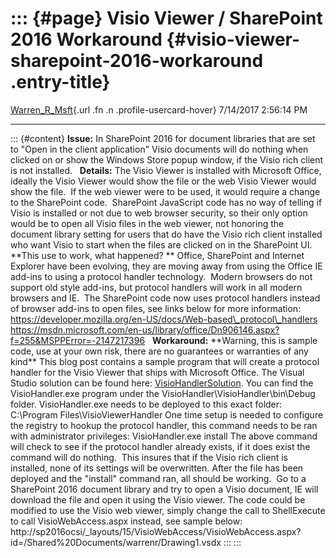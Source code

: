 ::: {#page}
Visio Viewer / SharePoint 2016 Workaround {#visio-viewer-sharepoint-2016-workaround .entry-title}
=========================================

[Warren\_R\_Msft](https://social.msdn.microsoft.com/profile/Warren_R_Msft){.url
.fn .n .profile-usercard-hover} 7/14/2017 2:56:14 PM

------------------------------------------------------------------------

::: {#content}
**Issue:** In SharePoint 2016 for document libraries that are set
to \"Open in the client application\" Visio documents will do nothing
when clicked on or show the Windows Store popup window, if the Visio
rich client is not installed.   **Details:** The Visio Viewer is
installed with Microsoft Office, ideally the Visio Viewer would show the
file or the web Visio Viewer would show the file.  If the web viewer
were to be used, it would require a change to the SharePoint code. 
SharePoint JavaScript code has no way of telling if Visio is installed
or not due to web browser security, so their only option would be to
open all Visio files in the web viewer, not honoring the document
library setting for users that do have the Visio rich client installed
who want Visio to start when the files are clicked on in the SharePoint
UI.   **This use to work, what happened? ** Office, SharePoint and
Internet Explorer have been evolving, they are moving away from using
the Office IE add-ins to using a protocol handler technology.  Modern
browsers do not support old style add-ins, but protocol handlers will
work in all modern browsers and IE.  The SharePoint code now uses
protocol handlers instead of browser add-ins to open files, see links
below for more information:
https://developer.mozilla.org/en-US/docs/Web-based\_protocol\_handlers
https://msdn.microsoft.com/en-us/library/office/Dn906146.aspx?f=255&MSPPError=-2147217396
  **Workaround:** \*\*Warning, this is sample code, use at your own
risk, there are no guarantees or warranties of any kind\*\* This blog
post contains a sample program that will create a protocol handler for
the Visio Viewer that ships with Microsoft Office. The Visual Studio
solution can be found here:
[VisioHandlerSolution](https://msdnshared.blob.core.windows.net/media/2017/07/VisioHandlerSolution.zip).
You can find the VisioHandler.exe program under the
VisioHandler\\VisioHandler\\bin\\Debug folder. VisioHandler.exe needs to
be deployed to this exact folder: C:\\Program Files\\VisioViewerHandler
One time setup is needed to configure the registry to hookup the
protocol handler, this command needs to be ran with administrator
privileges: VisioHandler.exe install The above command will check to see
if the protocol handler already exists, if it does exist the command
will do nothing.  This insures that if the Visio rich client is
installed, none of its settings will be overwritten. After the file has
been deployed and the \"install\" command ran, all should be working. 
Go to a SharePoint 2016 document library and try to open a Visio
document, IE will download the file and open it using the Visio viewer.
The code could be modified to use the Visio web viewer, simply change
the call to ShellExecute to call VisioWebAccess.aspx instead, see sample
below:
http://sp2016ocsi/\_layouts/15/VisioWebAccess/VisioWebAccess.aspx?id=/Shared%20Documents/warrenr/Drawing1.vsdx
:::
:::
